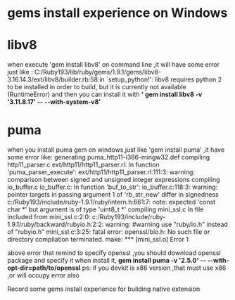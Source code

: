 gems install experience on Windows
=======================
libv8
==
   when execute 'gem install libv8' on command line ,it will have some error just like :
   C:/Ruby193/lib/ruby/gems/1.9.1/gems/libv8-3.16.14.3/ext/libv8/builder.rb:58:in `setup_python!': libv8 requires python 2 to be installed in order to build, but it is currently not available (RuntimeError)
   and then you can install it with **' gem install libv8 -v '3.11.8.17' -- --with-system-v8'**

puma
==
   when you install puma gem on windows,just like 'gem install puma' ,it have some error like:
   generating puma_http11-i386-mingw32.def
   compiling http11_parser.c
   ext/http11/http11_parser.rl: In function 'puma_parser_execute':
ext/http11/http11_parser.rl:111:3: warning: comparison between signed and unsigned integer expressions
compiling io_buffer.c
io_buffer.c: In function 'buf_to_str':
io_buffer.c:118:3: warning: pointer targets in passing argument 1 of 'rb_str_new' differ in signedness
c:/Ruby193/include/ruby-1.9.1/ruby/intern.h:661:7: note: expected 'const char *' but argument is of type 'uint8_t *'
compiling mini_ssl.c
In file included from mini_ssl.c:2:0:
c:/Ruby193/include/ruby-1.9.1/ruby/backward/rubyio.h:2:2: warning: #warning use "ruby/io.h" instead of "rubyio.h"
mini_ssl.c:3:25: fatal error: openssl/bio.h: No such file or directory
compilation terminated.
make: *** [mini_ssl.o] Error 1

  above error that remind to specify openssl ,you should download openssl package and specify it when install it,
  **gem install puma -v '2.5.0' -- --with-opt-dir=path/to/openssl**
  ps: if you devkit is x86 version ,that must use x86 ,or will occupy error also
  

   

   



Record some gems install experience for building native extension
